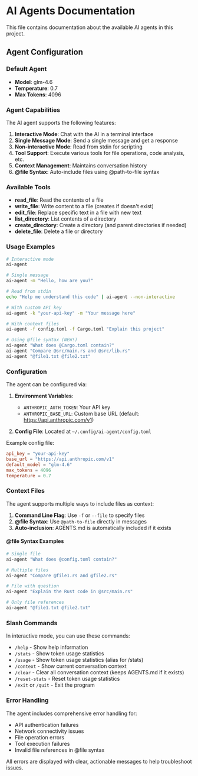 # AI Agents Documentation

This file contains documentation about the available AI agents in this project.

## Agent Configuration

### Default Agent
- **Model**: glm-4.6
- **Temperature**: 0.7
- **Max Tokens**: 4096

### Agent Capabilities

The AI agent supports the following features:

1. **Interactive Mode**: Chat with the AI in a terminal interface
2. **Single Message Mode**: Send a single message and get a response
3. **Non-interactive Mode**: Read from stdin for scripting
4. **Tool Support**: Execute various tools for file operations, code analysis, etc.
5. **Context Management**: Maintains conversation history
6. **@file Syntax**: Auto-include files using @path-to-file syntax

### Available Tools

- **read_file**: Read the contents of a file
- **write_file**: Write content to a file (creates if doesn't exist)
- **edit_file**: Replace specific text in a file with new text
- **list_directory**: List contents of a directory
- **create_directory**: Create a directory (and parent directories if needed)
- **delete_file**: Delete a file or directory

### Usage Examples

```bash
# Interactive mode
ai-agent

# Single message
ai-agent -m "Hello, how are you?"

# Read from stdin
echo "Help me understand this code" | ai-agent --non-interactive

# With custom API key
ai-agent -k "your-api-key" -m "Your message here"

# With context files
ai-agent -f config.toml -f Cargo.toml "Explain this project"

# Using @file syntax (NEW!)
ai-agent "What does @Cargo.toml contain?"
ai-agent "Compare @src/main.rs and @src/lib.rs"
ai-agent "@file1.txt @file2.txt"
```

### Configuration

The agent can be configured via:

1. **Environment Variables**:
   - `ANTHROPIC_AUTH_TOKEN`: Your API key
   - `ANTHROPIC_BASE_URL`: Custom base URL (default: https://api.anthropic.com/v1)

2. **Config File**: Located at `~/.config/ai-agent/config.toml`

Example config file:
```toml
api_key = "your-api-key"
base_url = "https://api.anthropic.com/v1"
default_model = "glm-4.6"
max_tokens = 4096
temperature = 0.7
```

### Context Files

The agent supports multiple ways to include files as context:

1. **Command Line Flag**: Use `-f` or `--file` to specify files
2. **@file Syntax**: Use `@path-to-file` directly in messages
3. **Auto-inclusion**: AGENTS.md is automatically included if it exists

#### @file Syntax Examples
```bash
# Single file
ai-agent "What does @config.toml contain?"

# Multiple files
ai-agent "Compare @file1.rs and @file2.rs"

# File with question
ai-agent "Explain the Rust code in @src/main.rs"

# Only file references
ai-agent "@file1.txt @file2.txt"
```

### Slash Commands

In interactive mode, you can use these commands:

- `/help` - Show help information
- `/stats` - Show token usage statistics
- `/usage` - Show token usage statistics (alias for /stats)
- `/context` - Show current conversation context
- `/clear` - Clear all conversation context (keeps AGENTS.md if it exists)
- `/reset-stats` - Reset token usage statistics
- `/exit` or `/quit` - Exit the program

### Error Handling

The agent includes comprehensive error handling for:
- API authentication failures
- Network connectivity issues
- File operation errors
- Tool execution failures
- Invalid file references in @file syntax

All errors are displayed with clear, actionable messages to help troubleshoot issues.